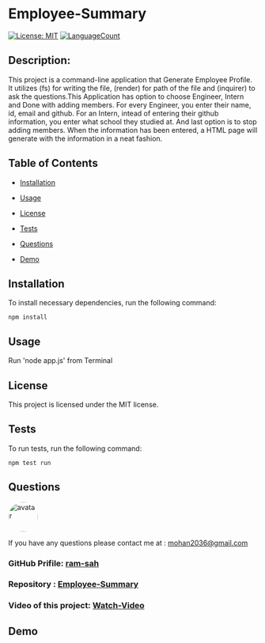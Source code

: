 # Employee-Summary

[![License: MIT](https://img.shields.io/badge/License-MIT-green.svg)](https://opensource.org/licenses/MIT)
[![LanguageCount](https://img.shields.io/github/languages/count/ram-sah/Employee-Summary)](https://github.com/ram-sah/Employee-Summary)

## Description: 

This project is a command-line application that Generate Employee Profile. It utilizes (fs) for writing the file, (render) for path of the file and (inquirer) to ask the questions.This Application has option to choose Engineer, Intern and Done with adding members. For every Engineer, you enter their name, id, email and github. For an Intern, intead of entering their github information, you enter what school they studied at. And last option is to stop adding members. When the information has been entered, a HTML page will generate with the information in a neat fashion.
         
## Table of Contents
       
* [Installation](#installation)
            
* [Usage](#usage)
            
* [License](#license)
            
* [Tests](#tests)
            
* [Questions](#Questions)

* [Demo](#Demo)
         
## Installation
            
To install necessary dependencies, run the following command:
            
```
npm install
```
        
## Usage
            
Run 'node app.js' from Terminal

## License 
            
This project is licensed under the MIT license.
            
## Tests
            
To run tests, run the following command:
            
```
npm test run
```

## Questions
            
<img src="https://github.com/ram-sah.png" alt="avatar" style="border-radius: 30px" width="60" />
            
If you have any questions please contact me at : mohan2036@gmail.com
### GitHub Prifile: [ram-sah](https://github.com/ram-sah) 
### Repository : [Employee-Summary](https://github.com/ram-sah/Employee-Summary)
### Video of this project: [Watch-Video](https://google.com/)


## Demo 
